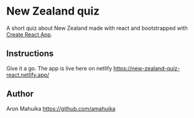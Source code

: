 # New Zealand quiz

A short quiz about New Zealand made with react and bootstrapped with [Create React App](https://github.com/facebook/create-react-app).

## Instructions

Give it a go.
The app is live here on netlify https://new-zealand-quiz-react.netlify.app/

## Author

Aron Mahuika https://github.com/amahuika
